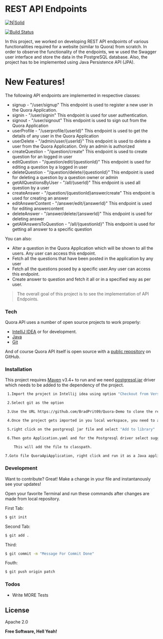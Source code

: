 # REST API Endpoints

[![N|Solid](https://i0.wp.com/flixtel.in/wp-content/uploads/2018/02/cropped-mpls-new-1.png?resize=150%2C150)](https://www.upgrad.com/)

[![Build Status](https://travis-ci.org/joemccann/dillinger.svg?branch=master)](https://github.com/BradPrit09/Quora-Demo.git)

In this project, we worked on developing REST API endpoints of various functionalities required for a website (similar to Quora) from scratch. In order to observe the functionality of the endpoints, we w used the Swagger user interface and store the data in the PostgreSQL database. Also, the project has to be implemented using Java Persistence API (JPA).

 
# New Features!
The following API endpoints are  implemented in respective classes:
  - signup - "/user/signup" This endpoint is used to register a new user in the Quora Application.
  - signin - "/user/signin" This endpoint is used for user authentication. 
  - signout - "/user/signout" This endpoint is used to sign out from the Quora Application
  - userProfile - "/userprofile/{userId}" This endpoint is used to get the details of any user in the Quora Application
  - userDelete - "/admin/user/{userId}" This endpoint is used to delete a user from the Quora Application. Only an admin is authorized
  - createQuestion - "/question/create" This endpoint is used to create question for an logged in user
  - editQuestion - "/question/edit/{questionId}" This endpoint is used for editing a question by a logged in user
  - deleteQuestion - "/question/delete/{questionId}" This endpoint is used for deleting a question by a question owner or admin
  - getAllQuestionsByUser - "/all/{userId}" This endpoint is used all question by a user
  - createAnswer - "/question/{questionId}answer/create" This endpoint is used for creating an answer
  - editAnswerContent - "/answer/edit/{answerId}" This endpoint is used for editing answercontent
  - deleteAnswer - "/answer/delete/{answerId}" This endpoint is used for deleting answer
  - getAllAnswersToQuestion - "/all/{questionId}" This endpoint is used for getting all answer to a specific question
  


You can also:
  - Alter a question in the Quora Application which will be shown to all the users. Any user can access this endpoint.
  - Fetch all the questions that have been posted in the application by any user
  - Fetch all the questions posed by a specific user.Any user can access this endpoint.
  - Create answer to question and fetch it all or in a specified way as per user.



> The overall goal of this project is to see the implementation of API Endpoints.


### Tech

Quora API uses a number of open source projects to work properly:

* [IntelliJ IDEA](https://www.jetbrains.com/idea/) or for development.
* [Java](https://www.java.com/en/download/)
* [Git](https://git-scm.com/downloads)


And of course Quora API itself is open source with a [public repository](https://github.com/BradPrit09/Quora-Demo/) on GitHub.

### Installation

This project  requires [Maven](https://maven.apache.org/)  v3.4+ to run and we need [postgresql.jar](https://jdbc.postgresql.org/download.html) driver which needs to be added to the dependency of the project.



```sh
 1.Import the project in Intellij idea using option "Checkout from Version Control"

 2.Select git as the option

 3.Use the URL https://github.com/BradPrit09/Quora-Demo to clone the repository on your local machine

 4.Once the project gets imported in you local workspace, you need to add the jar file postgresql in your classpath.

 5.right click on the postgresql jar file and select "Add to library"

 6.Then goto Application.yaml and for the Postgresql driver select suggesstion in red and select add to classpath

    This will add the file to classpath.

7.Goto file QuoraApiApplication, right click and run it as a Java application. 
```




### Development

Want to contribute? Great!
Make a change in your file and instantanously see your updates!

Open your favorite Terminal and run these commands after changes are made from local repository.

First Tab:
```sh
$ git init
```

Second Tab:
```sh
$ git add .
```

 Third:
```sh
$ git commit -m "Message For Commit Done"
```
Fouth:
```sh
$ git push origin patch
```

### Todos

 - Write MORE Tests
 

License
----
Apache 2.0




**Free Software, Hell Yeah!**

